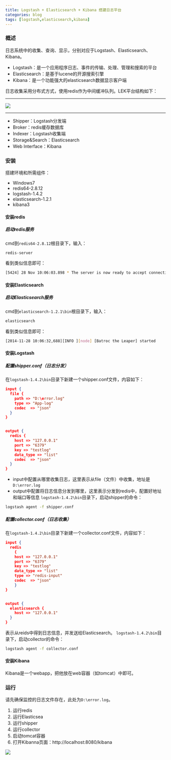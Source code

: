 ```yaml
---
title: Logstash + Elasticsearch + Kibana 搭建日志平台
categories: blog
tags: [logstash,elasticsearch,kibana] 
---
```


### 概述
日志系统中的收集、查询、显示，分别对应于Logstash、Elasticsearch、Kibana。


- Logstash：是一个应用程序日志、事件的传输、处理、管理和搜索的平台
- Elasticsearch：是基于lucene的开源搜索引擎
- Kibana：是一个功能强大的elasticsearch数据显示客户端




日志收集采用分布式方式，使用redis作为中间缓冲队列。LEK平台结构如下：


---
![](http://img0.ph.126.net/ycmJtSvQLMqqBIhCHxnRRg==/3303108851799736440.png)


---
- Shipper：Logstash分发端
- Broker：redis缓存数据库
- Indexer：Logstash收集端
- Storage&Search：Elasticsearch
- Web Interface：Kibana


### 安装


搭建环境和所需组件：


 - Windows7
 - redis64-2.8.12
 - logstash-1.4.2
 - elasticsearch-1.2.1
 - kibana3


#### 安装redis


##### 启动redis服务
cmd到`redis64-2.8.12`根目录下，输入：
``` bash
redis-server
```
看到类似信息即可：
``` bash
[5424] 28 Nov 10:06:03.898 * The server is now ready to accept connections on port 6379
```


#### 安装Elasticsearch

##### 启动Elasticsearch服务
cmd到`elasticsearch-1.2.1\bin`根目录下，输入：
``` bash
elasticsearch
```
看到类似信息即可：
``` bash
[2014-11-28 10:06:32,688][INFO ][node] [Batroc the Leaper] started
```


#### 安装Logstash


##### 配置shipper.conf（日志分发）
在`logstash-1.4.2\bin`目录下新建一个shipper.conf文件，内容如下：
``` json
input {
  file {
    path => "D:\error.log"
    type => "App-log"
    codec  => "json"
  }
}


output {
  redis {
    host => "127.0.0.1"
    port => "6379" 
    key => "testlog"
    data_type => "list"
    codec  => "json"
  }
}
```
- input中配置从哪里收集日志，这里表示从file（文件）中收集，地址是`D:\error.log`
- output中配置将日志信息分发到哪里，这里表示分发到redis中，配置好地址和端口等信息
`logstash-1.4.2\bin`目录下，启动shipper的命令：
``` bash
logstash agent -f shipper.conf
```


##### 配置collector.conf（日志收集）
在`logstash-1.4.2\bin`目录下新建一个collector.conf文件，内容如下：
``` json
input {   
  redis
    {
    host => "127.0.0.1"
    port => "6379" 
    key => "testlog"
    data_type => "list"
    type => "redis-input"
    codec  => "json"
    }
}


output {   
  elasticsearch {
    host => "127.0.0.1"
  }
}
```
表示从reids中得到日志信息，并发送给Elasticsearch。
`logstash-1.4.2\bin`目录下，启动collector的命令：
``` bash
logstash agent -f collector.conf
```


#### 安装Kibana
Kibana是一个webapp，把他放在web容器（如tomcat）中即可。


### 运行
请先确保监控的日志文件存在，此处为`D:\error.log`。
 1. 运行redis
 2. 运行Elasticsea
 3. 运行shipper
 4. 运行collector
 5. 启动tomcat容器
 6. 打开Kibanna页面：http://localhost:8080/kibana
 
![](http://img2.ph.126.net/ZZ_s9EHgJmLCrNoDeG7hxg==/6608407930561742180.png)